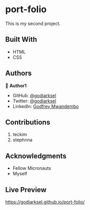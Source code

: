 # port-folio
This is my second project.

## Built With
- HTML
- CSS


## Authors

👤 **Author1**

- GitHub: [@godiarksel](https://github.com/githubhandle)
- Twitter: [@godiarksel](https://twitter.com/twitterhandle)
- LinkedIn: [Godfrey Mwandembo](https://linkedin.com/in/godfrey-mwandembo-045667127/)


##  Contributions

1. teckim
2. stephnna


## Acknowledgments

- Fellow Micronauts
- Myself

## Live Preview

https://godiarksel.github.io/port-folio/

